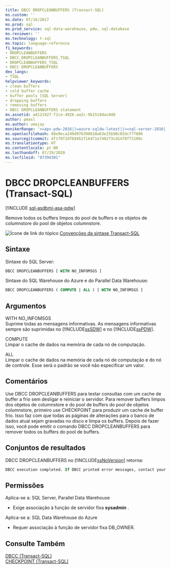 ```yaml
---
title: DBCC DROPCLEANBUFFERS (Transact-SQL)
ms.custom: ''
ms.date: 07/16/2017
ms.prod: sql
ms.prod_service: sql-data-warehouse, pdw, sql-database
ms.reviewer: ''
ms.technology: t-sql
ms.topic: language-reference
f1_keywords:
- DROPCLEANBUFFERS
- DBCC_DROPCLEANBUFFERS_TSQL
- DROPCLEANBUFFERS_TSQL
- DBCC DROPCLEANBUFFERS
dev_langs:
- TSQL
helpviewer_keywords:
- clean buffers
- cold buffer cache
- buffer pools [SQL Server]
- dropping buffers
- removing buffers
- DBCC DROPCLEANBUFFERS statement
ms.assetid: a4121927-f2ce-4926-aa2c-9b1519dac048
author: pmasl
ms.author: umajay
monikerRange: '>=aps-pdw-2016||=azure-sqldw-latest||>=sql-server-2016||=sqlallproducts-allversions||>=sql-server-linux-2017||=azuresqldb-mi-current'
ms.openlocfilehash: 68e9eca249d976398618a63e25b98c02dcf7f806
ms.sourcegitcommit: df1f0f2dfb9452f16471e740273cd1478ff3100c
ms.translationtype: HT
ms.contentlocale: pt-BR
ms.lasthandoff: 07/29/2020
ms.locfileid: "87394301"
---
```

# <a name="dbcc-dropcleanbuffers-transact-sql"></a>DBCC DROPCLEANBUFFERS (Transact-SQL)

[!INCLUDE [sql-asdbmi-asa-pdw](../../includes/applies-to-version/sql-asdbmi-asa-pdw.md)]

Remove todos os buffers limpos do pool de buffers e os objetos de columnstore do pool de objetos columnstore.
  
![Ícone de link do tópico](../../database-engine/configure-windows/media/topic-link.gif "Ícone de link do tópico") [Convenções da sintaxe Transact-SQL](../../t-sql/language-elements/transact-sql-syntax-conventions-transact-sql.md)
  
## <a name="syntax"></a>Sintaxe
Sintaxe do SQL Server:

```sql
DBCC DROPCLEANBUFFERS [ WITH NO_INFOMSGS ]  
```  
Sintaxe do SQL Warehouse do Azure e do Parallel Data Warehouse:

```sql  
DBCC DROPCLEANBUFFERS ( COMPUTE | ALL ) [ WITH NO_INFOMSGS ]  
```

## <a name="arguments"></a>Argumentos  
 WITH NO_INFOMSGS  
 Suprime todas as mensagens informativas. As mensagens informativas sempre são suprimidas no [!INCLUDE[ssSDW](../../includes/sssdw-md.md)] e no [!INCLUDE[ssPDW](../../includes/sspdw-md.md)].  
  
 COMPUTE  
 Limpar o cache de dados na memória de cada nó de computação.  
  
 ALL  
 Limpar o cache de dados na memória de cada nó de computação e do nó de controle. Esse será o padrão se você não especificar um valor.  
  
## <a name="remarks"></a>Comentários  
Use DBCC DROPCLEANBUFFERS para testar consultas com um cache de buffer a frio sem desligar e reiniciar o servidor.
Para remover buffers limpos dos objetos de columnstore e do pool de buffers do pool de objetos columnstore, primeiro use CHECKPOINT para produzir um cache de buffer frio. Isso faz com que todas as páginas de alterações para o banco de dados atual sejam gravadas no disco e limpa os buffers. Depois de fazer isso, você pode emitir o comando DBCC DROPCLEANBUFFERS para remover todos os buffers do pool de buffers.
  
## <a name="result-sets"></a>Conjuntos de resultados  
DBCC DROPCLEANBUFFERS no [!INCLUDE[ssNoVersion](../../includes/ssnoversion-md.md)] retorna:
  
```sql
DBCC execution completed. If DBCC printed error messages, contact your system administrator.  
```  
  
## <a name="permissions"></a>Permissões  

Aplica-se a: SQL Server, Parallel Data Warehouse 

- Exige associação à função de servidor fixa **sysadmin** .  

Aplica-se a: SQL Data Warehouse do Azure

- Requer associação à função de servidor fixa DB_OWNER.  
  
## <a name="see-also"></a>Consulte Também  
[DBCC &#40;Transact-SQL&#41;](../../t-sql/database-console-commands/dbcc-transact-sql.md)  
[CHECKPOINT &#40;Transact-SQL&#41;](../../t-sql/language-elements/checkpoint-transact-sql.md)  
  
  
